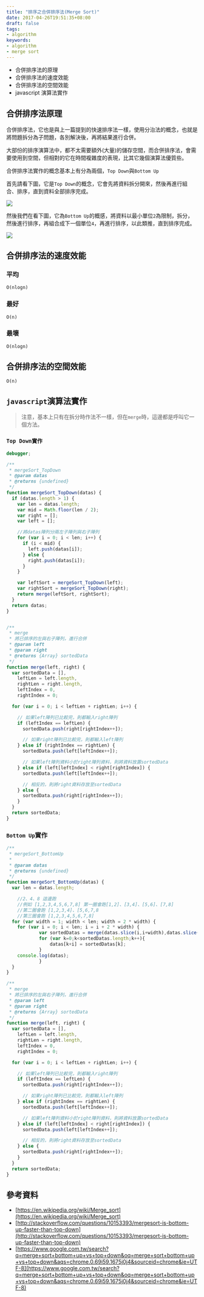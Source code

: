 ```yaml
---
title: "排序之合併排序法(Merge Sort)"
date: 2017-04-26T19:51:35+08:00
draft: false
tags: 
- algorithm 
keywords:
- algorithm 
- merge sort
---
```



* 合併排序法的原理
* 合併排序法的速度效能
* 合併排序法的空間效能
* javascript 演算法實作

## 合併排序法原理
合併排序法，它也是與上一篇提到的快速排序法一樣，使用分治法的概念，也就是將問題拆分為子問題，各別解決後，再將結果進行合併。

大部份的排序演算法中，都不太需要額外(大量)的儲存空間，而合併排序法，會需要使用到空間，但相對的它在時間複雜度的表現，比其它幾個演算法優質些。

合併排序法實作的概念基本上有分為兩個，`Top Down`與`Bottom Up`

首先請看下圖，它是`Top Down`的概念，它會先將資料拆分開來，然後再進行組合、排序，直到資料全部排序完成。

![](http://yixiang8780.com/outImg/20170205-1.png)

然後我們在看下圖，它為`Bottom Up`的概感，將資料以最小單位`2`為限制，拆分，然後進行排序，再組合成下一個單位`4`，再進行排序，以此類推，直到排序完成。

![](http://yixiang8780.com/outImg/20170205-2.png)


## 合併排序法的速度效能

### 平均

`O(nlogn)`

### 最好

`O(n)`

### 最壞

`O(nlogn)`

## 合併排序法的空間效能

`O(n)`

## `javascript`演算法實作

> 注意，基本上只有在拆分時作法不一樣，但在`merge`時，這邊都是呼叫它一個方法。

### `Top Down實作`

```js
debugger;

/**
 * mergeSort_TopDown 
 * @param datas
 * @returns {undefined}
 */
function mergeSort_TopDown(datas) {
  if (datas.length > 1) {
    var len = datas.length;
    var mid = Math.floor(len / 2);
    var right = [];
    var left = [];

    //將datas陣列分兩左子陣列與右子陣列
    for (var i = 0; i < len; i++) {
      if (i < mid) {
        left.push(datas[i]);
      } else {
        right.push(datas[i]);
      }
    }

    var leftSort = mergeSort_TopDown(left);
    var rightSort = mergeSort_TopDown(right);
    return merge(leftSort, rightSort);
  }
  return datas;
}


/**
 * merge
 * 將已排序的左與右子陣列，進行合併
 * @param left
 * @param right
 * @returns {Array} sortedData
 */
function merge(left, right) {
  var sortedData = [],
    leftLen = left.length,
    rightLen = right.length,
    leftIndex = 0,
    rightIndex = 0;

  for (var i = 0; i < leftLen + rightLen; i++) {

    // 如果left陣列已比較完，則都輸入right陣列
    if (leftIndex == leftLen) {
      sortedData.push(right[rightIndex++]);

      // 如果right陣列已比較完，則都輸入left陣列 
    } else if (rightIndex == rightLen) {
      sortedData.push(left[leftIndex++]);

      // 如果left陣列資料小於right陣列資料，則將資料放置sortedData	
    } else if (left[leftIndex] < right[rightIndex]) {
      sortedData.push(left[leftIndex++]);

      // 相反的，則將right資料存放至sortedData
    } else {
      sortedData.push(right[rightIndex++]);
    }
  }
  return sortedData;
}


```

### `Bottom Up`實作

```js
/**
 * mergeSort_BottomUp
 *
 * @param datas
 * @returns {undefined}
 */
function mergeSort_BottomUp(datas) {
  var len = datas.length;

	//2、4、8 這邊跑
	//例如 [1,2,3,4,5,6,7,8] 第一圈會跑[1,2]、[3,4]、[5,6]、[7,8]
	//第二圈會跑 [1,2,3,4]、[5,6,7,8
	//第三圈會跑 [1,2,3,4,5,6,7,8]
  for (var width = 1; width < len; width = 2 * width) {
    for (var i = 0; i < len; i = i + 2 * width) {
			var sortedDatas = merge(datas.slice(i,i+width),datas.slice(i+width,i+width+width))	
			for (var k=0;k<sortedDatas.length;k++){
				datas[k+i] = sortedDatas[k];	
			}	
    console.log(datas);
			}
  }
}

/**
 * merge
 * 將已排序的左與右子陣列，進行合併
 * @param left
 * @param right
 * @returns {Array} sortedData
 */
function merge(left, right) {
  var sortedData = [],
    leftLen = left.length,
    rightLen = right.length,
    leftIndex = 0,
    rightIndex = 0;

  for (var i = 0; i < leftLen + rightLen; i++) {

    // 如果left陣列已比較完，則都輸入right陣列
    if (leftIndex == leftLen) {
      sortedData.push(right[rightIndex++]);

      // 如果right陣列已比較完，則都輸入left陣列 
    } else if (rightIndex == rightLen) {
      sortedData.push(left[leftIndex++]);

      // 如果left陣列資料小於right陣列資料，則將資料放置sortedData	
    } else if (left[leftIndex] < right[rightIndex]) {
      sortedData.push(left[leftIndex++]);

      // 相反的，則將right資料存放至sortedData
    } else {
      sortedData.push(right[rightIndex++]);
    }
  }
  return sortedData;
}

```



## 參考資料
* [https://en.wikipedia.org/wiki/Merge_sort](https://en.wikipedia.org/wiki/Merge_sort)
* [http://stackoverflow.com/questions/10153393/mergesort-is-bottom-up-faster-than-top-down](http://stackoverflow.com/questions/10153393/mergesort-is-bottom-up-faster-than-top-down)
* [https://www.google.com.tw/search?q=merge+sort+bottom+up+vs+top+down&oq=merge+sort+bottom+up+vs+top+down&aqs=chrome.0.69i59.1675j0j4&sourceid=chrome&ie=UTF-8](https://www.google.com.tw/search?q=merge+sort+bottom+up+vs+top+down&oq=merge+sort+bottom+up+vs+top+down&aqs=chrome.0.69i59.1675j0j4&sourceid=chrome&ie=UTF-8)